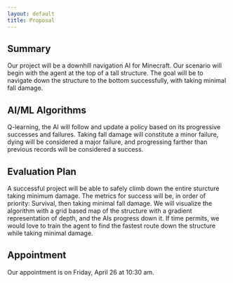 ```yaml
---
layout: default
title: Proposal
---
```


## Summary
Our project will be a downhill navigation AI for Minecraft. Our scenario will begin with the agent at the top of a tall structure. The goal will be to navigate down the structure to the bottom successfully, with taking minimal fall damage.

## AI/ML Algorithms
Q-learning, the AI will follow and update a policy based on its progressive successes and failures. Taking fall damage will constitute a minor failure, dying will be considered a major failure, and progressing farther than previous records will be considered a success.

## Evaluation Plan
A successful project will be able to safely climb down the entire sturcture taking minimum damage. The metrics for success will be, in order of priority: Survival, then taking minimal fall damage. We will visualize the algorithm with a grid based map of the structure with a gradient representation of depth, and the AIs progress down it. If time permits, we would love to train the agent to find the fastest route down the structure while taking minimal damage. 

## Appointment
Our appointment is on Friday, April 26 at 10:30 am.
